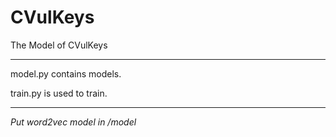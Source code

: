 # CVulKeys
The Model of CVulKeys


***
model.py contains models.

train.py is used to train.
***

*Put word2vec model in /model* 


